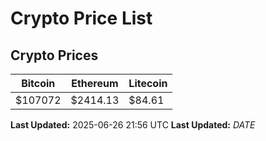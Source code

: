 # Crypto Price List

## Crypto Prices
| Bitcoin | Ethereum | Litecoin |
| ------- | -------- | -------- |
| $107072 | $2414.13 | $84.61 |
**Last Updated:** 2025-06-26 21:56 UTC
**Last Updated:** $DATE$
